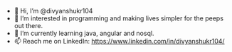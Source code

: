 - 👋 Hi, I’m @divyanshukr104
- 👀 I’m interested in programming and making lives simpler for the peeps out there.
- 🌱 I’m currently learning java, angular and nosql.
- 📫 Reach me on LinkedIn: https://www.linkedin.com/in/divyanshukr104/

<!---
divyanshukr104/divyanshukr104 is a ✨ special ✨ repository because its `README.md` (this file) appears on your GitHub profile.
You can click the Preview link to take a look at your changes.
--->
